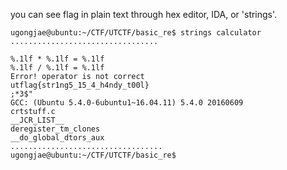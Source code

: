 you can see flag in plain text through hex editor, IDA, or 'strings'.

~~~
ugongjae@ubuntu:~/CTF/UTCTF/basic_re$ strings calculator 
.................................

%.1lf * %.1lf = %.1lf
%.1lf / %.1lf = %.1lf
Error! operator is not correct
utflag{str1ng5_15_4_h4ndy_t00l}
;*3$"
GCC: (Ubuntu 5.4.0-6ubuntu1~16.04.11) 5.4.0 20160609
crtstuff.c
__JCR_LIST__
deregister_tm_clones
__do_global_dtors_aux
..................................
ugongjae@ubuntu:~/CTF/UTCTF/basic_re$ 
~~~

